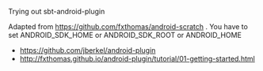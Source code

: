 Trying out sbt-android-plugin

Adapted from https://github.com/fxthomas/android-scratch .
You have to set ANDROID_SDK_HOME or ANDROID_SDK_ROOT or ANDROID_HOME

* https://github.com/jberkel/android-plugin
* http://fxthomas.github.io/android-plugin/tutorial/01-getting-started.html

